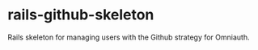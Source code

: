 rails-github-skeleton
==============================

Rails skeleton for managing users with the Github strategy for Omniauth.
